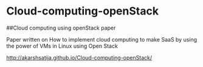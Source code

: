 # Cloud-computing-openStack
##Cloud computing using openStack paper

Paper written on How to implement cloud computing to make SaaS by using the power of VMs in Linux using Open Stack

http://akarshsatija.github.io/Cloud-computing-openStack/
